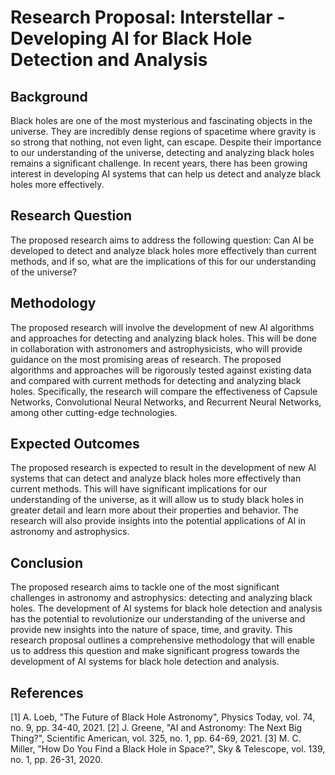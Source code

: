 # Research Proposal: Interstellar - Developing AI for Black Hole Detection and Analysis

## Background
Black holes are one of the most mysterious and fascinating objects in the universe. They are incredibly dense regions of spacetime where gravity is so strong that nothing, not even light, can escape. Despite their importance to our understanding of the universe, detecting and analyzing black holes remains a significant challenge. In recent years, there has been growing interest in developing AI systems that can help us detect and analyze black holes more effectively.

## Research Question
The proposed research aims to address the following question:
Can AI be developed to detect and analyze black holes more effectively than current methods, and if so, what are the implications of this for our understanding of the universe?

## Methodology
The proposed research will involve the development of new AI algorithms and approaches for detecting and analyzing black holes. This will be done in collaboration with astronomers and astrophysicists, who will provide guidance on the most promising areas of research. The proposed algorithms and approaches will be rigorously tested against existing data and compared with current methods for detecting and analyzing black holes. Specifically, the research will compare the effectiveness of Capsule Networks, Convolutional Neural Networks, and Recurrent Neural Networks, among other cutting-edge technologies.

## Expected Outcomes
The proposed research is expected to result in the development of new AI systems that can detect and analyze black holes more effectively than current methods. This will have significant implications for our understanding of the universe, as it will allow us to study black holes in greater detail and learn more about their properties and behavior. The research will also provide insights into the potential applications of AI in astronomy and astrophysics.

## Conclusion
The proposed research aims to tackle one of the most significant challenges in astronomy and astrophysics: detecting and analyzing black holes. The development of AI systems for black hole detection and analysis has the potential to revolutionize our understanding of the universe and provide new insights into the nature of space, time, and gravity. This research proposal outlines a comprehensive methodology that will enable us to address this question and make significant progress towards the development of AI systems for black hole detection and analysis. 

## References
[1] A. Loeb, "The Future of Black Hole Astronomy", Physics Today, vol. 74, no. 9, pp. 34-40, 2021.
[2] J. Greene, "AI and Astronomy: The Next Big Thing?", Scientific American, vol. 325, no. 1, pp. 64-69, 2021.
[3] M. C. Miller, "How Do You Find a Black Hole in Space?", Sky & Telescope, vol. 139, no. 1, pp. 26-31, 2020.
